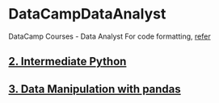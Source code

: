 # DataCampDataAnalyst
DataCamp Courses - Data Analyst
For code formatting, [refer](https://docs.github.com/en/get-started/writing-on-github/getting-started-with-writing-and-formatting-on-github/basic-writing-and-formatting-syntax#links)
## [2. Intermediate Python](https://github.com/heramb-joshi/DataCampDataAnalyst/blob/main/2.%20Intermediate%20Python.md)

## [3. Data Manipulation with pandas](https://github.com/heramb-joshi/DataCampDataAnalyst/blob/main/3.%20Data%20Manipulation%20with%20pandas.md)




